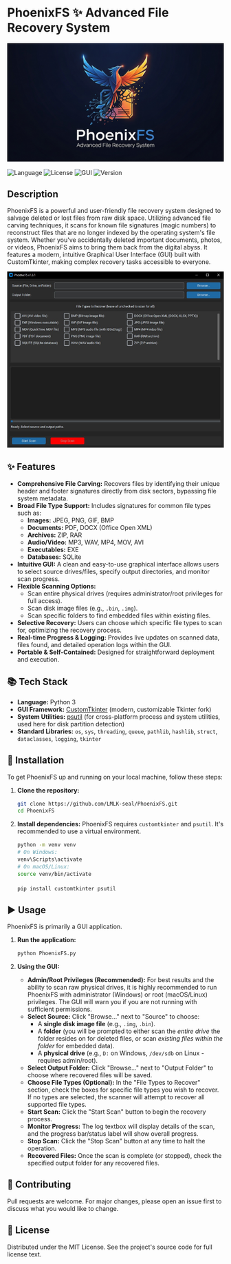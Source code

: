 # PhoenixFS ✨ Advanced File Recovery System

![PhoenixFS](https://raw.githubusercontent.com/LMLK-seal/PhoenixFS/refs/heads/main/PhoenixFS-logo.png)

![Language](https://img.shields.io/badge/language-Python-blue.svg)
![License](https://img.shields.io/badge/license-MIT-green.svg)
![GUI](https://img.shields.io/badge/interface-GUI-brightgreen.svg)
![Version](https://img.shields.io/badge/version-1.3.1-orange.svg)

## Description

PhoenixFS is a powerful and user-friendly file recovery system designed to salvage deleted or lost files from raw disk space. Utilizing advanced file carving techniques, it scans for known file signatures (magic numbers) to reconstruct files that are no longer indexed by the operating system's file system. Whether you've accidentally deleted important documents, photos, or videos, PhoenixFS aims to bring them back from the digital abyss. It features a modern, intuitive Graphical User Interface (GUI) built with CustomTkinter, making complex recovery tasks accessible to everyone.

![PhoenixFS](https://raw.githubusercontent.com/LMLK-seal/PhoenixFS/refs/heads/main/PhoenixFS-Img.jpg)

## ✨ Features

*   **Comprehensive File Carving:** Recovers files by identifying their unique header and footer signatures directly from disk sectors, bypassing file system metadata.
*   **Broad File Type Support:** Includes signatures for common file types such as:
    *   **Images:** JPEG, PNG, GIF, BMP
    *   **Documents:** PDF, DOCX (Office Open XML)
    *   **Archives:** ZIP, RAR
    *   **Audio/Video:** MP3, WAV, MP4, MOV, AVI
    *   **Executables:** EXE
    *   **Databases:** SQLite
*   **Intuitive GUI:** A clean and easy-to-use graphical interface allows users to select source drives/files, specify output directories, and monitor scan progress.
*   **Flexible Scanning Options:**
    *   Scan entire physical drives (requires administrator/root privileges for full access).
    *   Scan disk image files (e.g., `.bin`, `.img`).
    *   Scan specific folders to find embedded files within existing files.
*   **Selective Recovery:** Users can choose which specific file types to scan for, optimizing the recovery process.
*   **Real-time Progress & Logging:** Provides live updates on scanned data, files found, and detailed operation logs within the GUI.
*   **Portable & Self-Contained:** Designed for straightforward deployment and execution.

## 📚 Tech Stack

*   **Language:** Python 3
*   **GUI Framework:** [CustomTkinter](https://customtkinter.tomschimansky.com/) (modern, customizable Tkinter fork)
*   **System Utilities:** [psutil](https://psutil.readthedocs.io/en/latest/) (for cross-platform process and system utilities, used here for disk partition detection)
*   **Standard Libraries:** `os`, `sys`, `threading`, `queue`, `pathlib`, `hashlib`, `struct`, `dataclasses`, `logging`, `tkinter`

## 🚀 Installation

To get PhoenixFS up and running on your local machine, follow these steps:

1.  **Clone the repository:**
    ```bash
    git clone https://github.com/LMLK-seal/PhoenixFS.git 
    cd PhoenixFS
    ```

2.  **Install dependencies:**
    PhoenixFS requires `customtkinter` and `psutil`. It's recommended to use a virtual environment.
    ```bash
    python -m venv venv
    # On Windows:
    venv\Scripts\activate
    # On macOS/Linux:
    source venv/bin/activate

    pip install customtkinter psutil
    ```

## ▶️ Usage

PhoenixFS is primarily a GUI application.

1.  **Run the application:**
    ```bash
    python PhoenixFS.py
    ```

2.  **Using the GUI:**
    *   **Admin/Root Privileges (Recommended):** For best results and the ability to scan raw physical drives, it is highly recommended to run PhoenixFS with administrator (Windows) or root (macOS/Linux) privileges. The GUI will warn you if you are not running with sufficient permissions.
    *   **Select Source:** Click "Browse..." next to "Source" to choose:
        *   A **single disk image file** (e.g., `.img`, `.bin`).
        *   A **folder** (you will be prompted to either scan the *entire drive* the folder resides on for deleted files, or scan *existing files within the folder* for embedded data).
        *   A **physical drive** (e.g., `D:` on Windows, `/dev/sdb` on Linux - requires admin/root).
    *   **Select Output Folder:** Click "Browse..." next to "Output Folder" to choose where recovered files will be saved.
    *   **Choose File Types (Optional):** In the "File Types to Recover" section, check the boxes for specific file types you wish to recover. If no types are selected, the scanner will attempt to recover all supported file types.
    *   **Start Scan:** Click the "Start Scan" button to begin the recovery process.
    *   **Monitor Progress:** The log textbox will display details of the scan, and the progress bar/status label will show overall progress.
    *   **Stop Scan:** Click the "Stop Scan" button at any time to halt the operation.
    *   **Recovered Files:** Once the scan is complete (or stopped), check the specified output folder for any recovered files.

## 🤝 Contributing

Pull requests are welcome. For major changes, please open an issue first to discuss what you would like to change.

## 📝 License

Distributed under the MIT License. See the project's source code for full license text.
